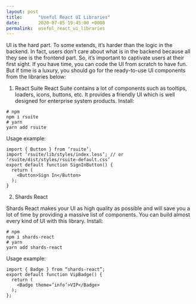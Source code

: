 ```yaml
---
layout: post
title:      "Useful React UI Libraries"
date:       2020-07-05 19:45:00 +0000
permalink:  useful_react_ui_libraries
---
```



UI is the hard part. To some extends, it’s harder than the logic in the backend. In fact, users don’t care about what is in the backend because all they see is the frontend part. So, it’s important to captivate users at their first sight.
If you have time, you can code the UI from scratch to have fun. But if time is a luxury, you should go for the ready-to-use UI components from the libraries below:

1. React Suite
React Suite contains a lot of components such as tooltips, loaders, icons, buttons, etc. It provides a friendly UI which is well designed for enterprise system products.
Install:

```
# npm
npm i rsuite
# yarn
yarn add rsuite
```

Usage example:

```
import { Button } from ‘rsuite’;
import ‘rsuite/lib/styles/index.less’; // or ‘rsuite/dist/styles/rsuite-default.css’
export default function SignInButton() {
  return (
    <Button>Sign In</Button>
  );
}
```

2. Shards React

Shards React makes your UI as high quality as possible and will save you a lot of time by providing a massive list of components. You can build almost every kind of UI with this library.
Install:

```
# npm
npm i shards-react
# yarn
yarn add shards-react
```

Usage example:

```
import { Badge } from “shards-react”;
export default function VipBadge() {
  return (
    <Badge theme=’info’>VIP</Badge>
  );
};
```
